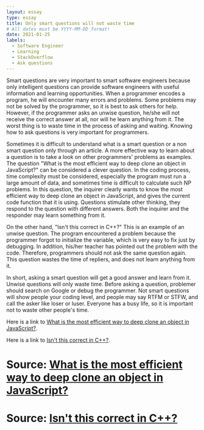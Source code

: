 ```yaml
---
layout: essay
type: essay
title: Only smart questions will not waste time 
# All dates must be YYYY-MM-DD format!
date: 2021-01-25
labels:
  - Software Engineer
  - Learning
  - StackOverflow
  - Ask questions
---
```

Smart questions are very important to smart software engineers because only intelligent questions can provide software engineers with useful information and learning opportunities. When a programmer encodes a program, he will encounter many errors and problems. Some problems may not be solved by the programmer, so it is best to ask others for help. However, if the programmer asks an unwise question, he/she will not receive the correct answer at all, nor will he learn anything from it. The worst thing is to waste time in the process of asking and waiting. Knowing how to ask questions is very important for programmers. 

Sometimes it is difficult to understand what is a smart question or a non smart question only through an article. A more effective way to learn about a question is to take a look on other programmers' problems as examples. The question "What is the most efficient way to deep clone an object in JavaScript?" can be considered a clever question. In the coding process, time complexity must be considered, especially the program must run a large amount of data, and sometimes time is difficult to calculate such NP problems. In this question, the inquirer clearly wants to know the most efficient way to deep clone an object in JavaScript, and gives the current code function that it is using. Questions stimulate other thinking, they respond to the question with different answers. Both the inquirer and the responder may learn something from it. 

On the other hand, "Isn't this correct in C++?" This is an example of an unwise question. The program encountered a problem because the programmer forgot to initialize the variable, which is very easy to fix just by debugging. In addition, his/her teacher has pointed out the problem with the code. Therefore, programmers should not ask the same question again. This question wastes the time of repliers, and does not learn anything from it.

In short, asking a smart question will get a good answer and learn from it. Unwise questions will only waste time. Before asking a question, problemer should search on Google or debug the programmer. Not smart questions will show people your coding level, and people may say RTFM or STFW, and call the asker like loser or luser. Everyone has a busy life, so it is important not to waste other people's time. 





Here is a link to [What is the most efficient way to deep clone an object in JavaScript?](https://stackoverflow.com/questions/122102/what-is-the-most-efficient-way-to-deep-clone-an-object-in-javascript).

Here is a link to [Isn't this correct in C++?](https://stackoverflow.com/questions/37920478/isnt-this-correct-in-c).


# Source: <a href="https://stackoverflow.com/questions/122102/what-is-the-most-efficient-way-to-deep-clone-an-object-in-javascript"> What is the most efficient way to deep clone an object in JavaScript? </a> 
# Source: <a href="https://stackoverflow.com/questions/37920478/isnt-this-correct-in-c"> Isn't this correct in C++? </a> 
